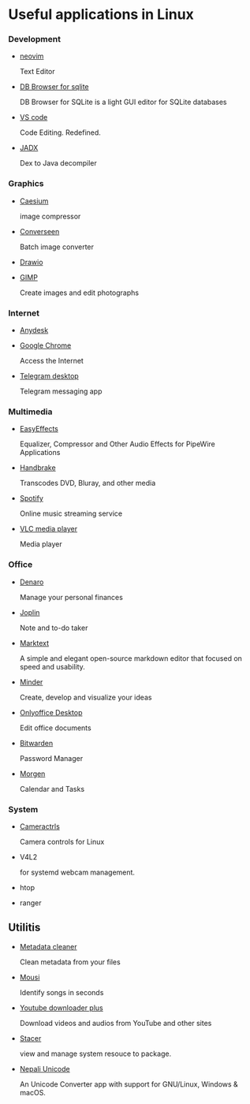 # Useful applications in Linux

### Development

- [neovim](https://github.com/neovim/neovim/releases/tag/stable)
  
  Text Editor

- [DB Browser for sqlite](https://flathub.org/apps/org.sqlitebrowser.sqlitebrowser)
  
  DB Browser for SQLite is a light GUI editor for SQLite databases

- [VS code](https://code.visualstudio.com/download)
  
  Code Editing. Redefined.

- [JADX](https://github.com/skylot/jadx/releases/tag/v1.4.7)
  
  Dex to Java decompiler

### Graphics

- [Caesium](https://github.com/larygwil/caesium-image-compressor/releases)
  
  image compressor
- [Converseen](https://github.com/Faster3ck/Converseen/releases/tag/v0.9.11.1)
  
  Batch image converter
- [Drawio](https://flathub.org/apps/com.jgraph.drawio.desktop)
  
  
- [GIMP](https://www.gimp.org/downloads/)
  
  Create images and edit photographs

### Internet

- [Anydesk](https://flathub.org/apps/com.anydesk.Anydesk)

- [Google Chrome](https://flathub.org/apps/com.google.Chrome)
  
  Access the Internet

- [Telegram desktop](https://desktop.telegram.org/)
  
  Telegram messaging app

### Multimedia

- [EasyEffects](https://flathub.org/apps/com.github.wwmm.easyeffects)
  
  Equalizer, Compressor and Other Audio Effects for PipeWire Applications

- [Handbrake](https://flathub.org/apps/fr.handbrake.ghb)
  
  Transcodes DVD, Bluray, and other media

- [Spotify](https://flathub.org/apps/com.spotify.Client)
  
  Online music streaming service

- [VLC media player](https://www.videolan.org/vlc/#download)
  
  Media player

### Office

- [Denaro](https://flathub.org/apps/org.nickvision.money)
  
  Manage your personal finances

- [Joplin](https://flathub.org/apps/net.cozic.joplin_desktop)
  
  Note and to-do taker

- [Marktext](https://github.com/marktext/marktext/releases)
  
  A simple and elegant open-source markdown editor that focused on speed and usability.

- [Minder](https://flathub.org/apps/com.github.phase1geo.minder)
  
  Create, develop and visualize your ideas

- [Onlyoffice Desktop](https://flathub.org/apps/org.onlyoffice.desktopeditors)
  
  Edit office documents

- [Bitwarden](https://bitwarden.com/download/)
  
  Password Manager

- [Morgen](https://www.morgen.so/onboarding/download?first=sudeep&email=sudeeplun@gmail.com)
  
  Calendar and Tasks

### System

- [Cameractrls](https://flathub.org/apps/hu.irl.cameractrls)
  
  Camera controls for Linux

- V4L2

  for systemd webcam management.

- htop

- ranger

## Utilitis

- [Metadata cleaner](https://flathub.org/apps/fr.romainvigier.MetadataCleaner)
  
  Clean metadata from your files

- [Mousi](https://flathub.org/apps/io.github.seadve.Mousai)
  
  Identify songs in seconds

- [Youtube downloader plus](https://flathub.org/apps/io.github.aandrew_me.ytdn)
  
  Download videos and audios from YouTube and other sites

- [Stacer](https://github.com/oguzhaninan/Stacer/releases/tag/v1.1.0)
  
  view and manage system resouce to package.

- [Nepali Unicode](https://github.com/nirooj56/nepaliunicode/releases/tag/v1.2.2)
  
  An Unicode Converter app with support for GNU/Linux, Windows & macOS.
